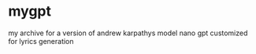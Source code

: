# mygpt
my archive for a version of andrew karpathys model nano gpt customized for lyrics generation
